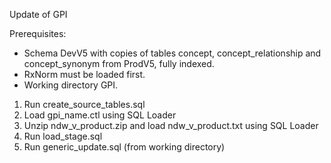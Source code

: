 Update of GPI

Prerequisites:
- Schema DevV5 with copies of tables concept, concept_relationship and concept_synonym from ProdV5, fully indexed. 
- RxNorm must be loaded first.
- Working directory GPI.

1. Run create_source_tables.sql
2. Load gpi_name.ctl using SQL Loader
3. Unzip ndw_v_product.zip and load ndw_v_product.txt using SQL Loader
4. Run load_stage.sql
5. Run generic_update.sql (from working directory)